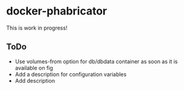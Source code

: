 # docker-phabricator

This is work in progress!

## ToDo

- Use volumes-from option for db/dbdata container as soon as it is available on
  fig
- Add a description for configuration variables
- Add description
